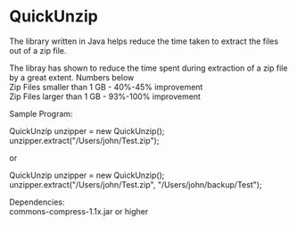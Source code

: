# QuickUnzip
The library written in Java helps reduce the time taken to extract the files out of a zip file. 

The libray has shown to reduce the time spent during extraction of a zip file by a great extent. Numbers below                                                   
Zip Files smaller than 1 GB   -   40%-45% improvement                                                                                                             
Zip Files larger than 1 GB    -   93%-100% improvement

Sample Program:

QuickUnzip unzipper = new QuickUnzip();                                                                                                                        
unzipper.extract("/Users/john/Test.zip");

or

QuickUnzip unzipper = new QuickUnzip();                                                                                                                        
unzipper.extract("/Users/john/Test.zip", "/Users/john/backup/Test");

Dependencies:                                                                                                                                                     
commons-compress-1.1x.jar or higher
